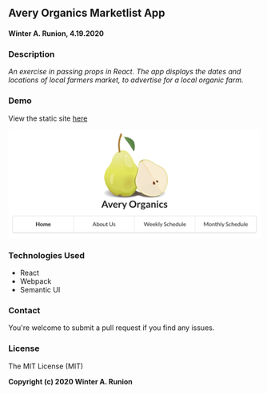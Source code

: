 ## Avery Organics Marketlist App

#### Winter A. Runion, 4.19.2020

### Description
_An exercise in passing props in React. The app displays the dates and locations of local farmers market, to advertise for a local organic farm._

### Demo
View the static site [here](https://wrunion.github.io/farmers-market-react/)

<img src="demo/avery-organics.png" width="650px" />

### Technologies Used
* React
* Webpack
* Semantic UI

### Contact
You're welcome to submit a pull request if you find any issues.

### License
The MIT License (MIT)

**Copyright (c) 2020 Winter A. Runion**
